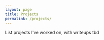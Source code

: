 ```yaml
---
layout: page
title: Projects
permalink: /projects/
---
```


List projects I've worked on, with writeups tbd
